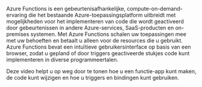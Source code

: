 Azure Functions is een gebeurtenisafhankelijke, compute-on-demand-ervaring die het bestaande Azure-toepassingsplatform uitbreidt met mogelijkheden voor het implementeren van code die wordt geactiveerd door gebeurtenissen in andere Azure-services, SaaS-producten en on-premises systemen. Met Azure Functions schalen uw toepassingen mee met uw behoeften en betaalt u alleen voor de resources die u gebruikt. Azure Functions bevat een intuïtieve gebruikersinterface op basis van een browser, zodat u gepland of door triggers geactiveerde stukjes code kunt implementeren in diverse programmeertalen. 

Deze video helpt u op weg door te tonen hoe u een functie-app kunt maken, de code kunt wijzigen en hoe u triggers en bindingen kunt gebruiken.


<!--HONumber=Aug16_HO4-->


